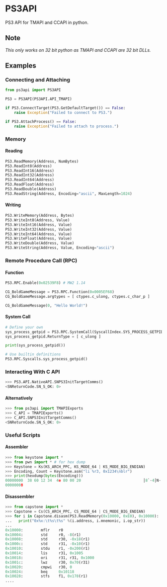 # PS3API
PS3 API for TMAPI and CCAPI in python.

## **Note**
*This only works on 32 bit python as TMAPI and CCAPI are 32 bit DLLs.*

## Examples
### Connecting and Attaching
```python
from ps3api import PS3API

PS3 = PS3API(PS3API.API_TMAPI)

if PS3.ConnectTarget(PS3.GetDefaultTarget()) == False:
	raise Exception("Failed to connect to PS3.")

if PS3.AttachProcess() == False:
	raise Exception("Failed to attach to process.")
```

### Memory
#### Reading
```python
PS3.ReadMemory(Address, NumBytes)
PS3.ReadInt8(Address)
PS3.ReadInt16(Address)
PS3.ReadInt32(Address)
PS3.ReadInt64(Address)
PS3.ReadFloat(Address)
PS3.ReadDouble(Address)
PS3.ReadString(Address, Encoding="ascii", MaxLength=1024)
```
#### Writing
```python
PS3.WriteMemory(Address, Bytes)
PS3.WriteInt8(Address, Value)
PS3.WriteInt16(Address, Value)
PS3.WriteInt32(Address, Value)
PS3.WriteInt64(Address, Value)
PS3.WriteFloat(Address, Value)
PS3.WriteDouble(Address, Value)
PS3.WriteString(Address, Value, Encoding="ascii")
```

### Remote Procedure Call (RPC)
#### Function
```python
PS3.RPC.Enable(0x02539F8) # MW2 1.14

CG_BoldGameMessage = PS3.RPC.Function(0x0005EF68)
CG_BoldGameMessage.argtypes = [ ctypes.c_ulong, ctypes.c_char_p ]

CG_BoldGameMessage(0, "Hello World!")
```
#### System Call
```python
# Define your own
sys_process_getpid = PS3.RPC.SystemCall(SyscallIndex.SYS_PROCESS_GETPID)
sys_process_getpid.ReturnType = [ c_ulong ]

print(sys_process_getpid())

# Use builtin definitions
PS3.RPC.Syscalls.sys_process_getpid()
```

### Interacting With C API
```python
>>> PS3.API.NativeAPI.SNPS3InitTargetComms()
<SNReturnCode.SN_S_OK: 0>
```
#### Alternatively
```python
>>> from ps3api import TMAPIExports
>>> C_API = TMAPIExports()
>>> C_API.SNPS3InitTargetComms()
<SNReturnCode.SN_S_OK: 0>
```

### Useful Scripts
#### Assembler
```python
>>> from keystone import *
>>> from pwn import * # for hex dump
>>> Keystone = Ks(KS_ARCH_PPC, KS_MODE_64 | KS_MODE_BIG_ENDIAN)
>>> Encoding, Count = Keystone.asm("li %r3, 0x1234\nblr")
>>> print(hexdump(bytes(Encoding)))
00000000  38 60 12 34  4e 80 00 20                            │8`·4│N·· │
00000008
```

#### Disassembler
```python
>>> from capstone import *
>>> Capstone = Cs(CS_ARCH_PPC, CS_MODE_64 | CS_MODE_BIG_ENDIAN)
>>> for i in Capstone.disasm(PS3.ReadMemory(0x10000, 0xE0), 0x10000):
...   print("0x%x:\t%s\t%s" %(i.address, i.mnemonic, i.op_str))
...
0x10000:        mflr    r0
0x10004:        std     r0, -8(r1)
0x10008:        std     r30, -0x18(r1)
0x1000c:        std     r31, -0x10(r1)
0x10010:        stdu    r1, -0x200(r1)
0x10014:        lis     r31, 0x1005
0x10018:        ori     r31, r31, 0x1000
0x1001c:        lwz     r30, 0x70(r31)
0x10020:        cmpwi   r30, 0
0x10024:        beq     0x10118
0x10028:        stfs    f1, 0x178(r1)
....
```